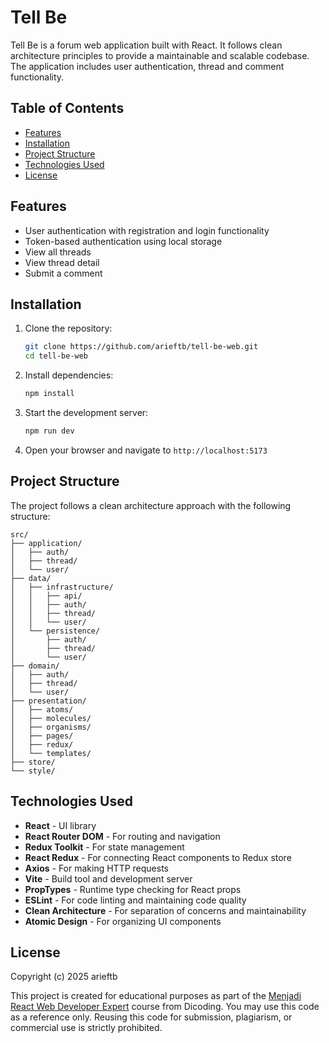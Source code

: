 # Tell Be

Tell Be is a forum web application built with React. It follows clean architecture principles to provide a maintainable
and scalable codebase. The application includes user authentication, thread and comment functionality.

## Table of Contents

- [Features](#features)
- [Installation](#installation)
- [Project Structure](#project-structure)
- [Technologies Used](#technologies-used)
- [License](#license)

## Features

- User authentication with registration and login functionality
- Token-based authentication using local storage
- View all threads
- View thread detail
- Submit a comment

## Installation

1. Clone the repository:
   ```bash
   git clone https://github.com/arieftb/tell-be-web.git
   cd tell-be-web
   ```

2. Install dependencies:
   ```bash
   npm install
   ```

3. Start the development server:
   ```bash
   npm run dev
   ```

4. Open your browser and navigate to `http://localhost:5173`

## Project Structure

The project follows a clean architecture approach with the following structure:

```
src/
├── application/
│   ├── auth/
│   ├── thread/
│   └── user/
├── data/
│   ├── infrastructure/
│   │   ├── api/
│   │   ├── auth/
│   │   ├── thread/
│   │   └── user/
│   └── persistence/
│       ├── auth/
│       ├── thread/
│       └── user/
├── domain/
│   ├── auth/
│   ├── thread/
│   └── user/
├── presentation/
│   ├── atoms/
│   ├── molecules/
│   ├── organisms/
│   ├── pages/
│   ├── redux/
│   └── templates/
├── store/
└── style/
```

## Technologies Used

- **React** - UI library
- **React Router DOM** - For routing and navigation
- **Redux Toolkit** - For state management
- **React Redux** - For connecting React components to Redux store
- **Axios** - For making HTTP requests
- **Vite** - Build tool and development server
- **PropTypes** - Runtime type checking for React props
- **ESLint** - For code linting and maintaining code quality
- **Clean Architecture** - For separation of concerns and maintainability
- **Atomic Design** - For organizing UI components

## License

Copyright (c) 2025 arieftb

This project is created for educational purposes as part of
the [Menjadi React Web Developer Expert](https://www.dicoding.com/academies/418/)
course from Dicoding.
You may use this code as a reference only.
Reusing this code for submission, plagiarism, or commercial use is strictly prohibited.